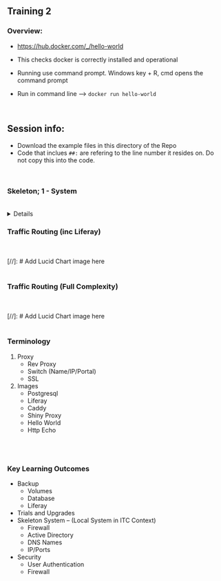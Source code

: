 ## Training 2

### Overview:

- https://hub.docker.com/_/hello-world

- This checks docker is correctly installed and operational 

- Running use command prompt. Windows key + R, cmd opens the command prompt

- Run in command line –>  `docker run hello-world`

<br>

## Session info:

- Download the example files in this directory of the Repo
- Code that inclues `##:` are refering to the line number it resides on. Do not copy this into the code.

<br>

### Skeleton; 1 - System

<br>
<details>

1. Neccesary Commands
    - Run
      - Network

<br><br>
[//]: # Add Lucid Chart image here
<br><br>

1. Images
   - Lifray
   - Postgresql
   - Shiny Proxy
     - Rimages

<br>

1. System
<br><br>
[//]: # Add Lucid Chart image here
<br><br>

</details>

### Traffic Routing (inc Liferay)

<br><br>
[//]: # Add Lucid Chart image here
<br><br>


### Traffic Routing (Full Complexity)

<br><br>
[//]: # Add Lucid Chart image here
<br><br>

### Terminology

1. Proxy 
    - Rev Proxy
    - Switch (Name/IP/Portal)
    - SSL
2. Images
    - Postgresql
    - Liferay
    - Caddy
    - Shiny Proxy
    - Hello World
    - Http Echo

<br><br>

### Key Learning Outcomes

- Backup
    - Volumes
    - Database
    - Liferay
- Trials and Upgrades
- Skeleton System – (Local System in ITC Context)
    - Firewall
    - Active Directory
    - DNS Names 
    - IP/Ports 
- Security
    - User Authentication 
    - Firewall
